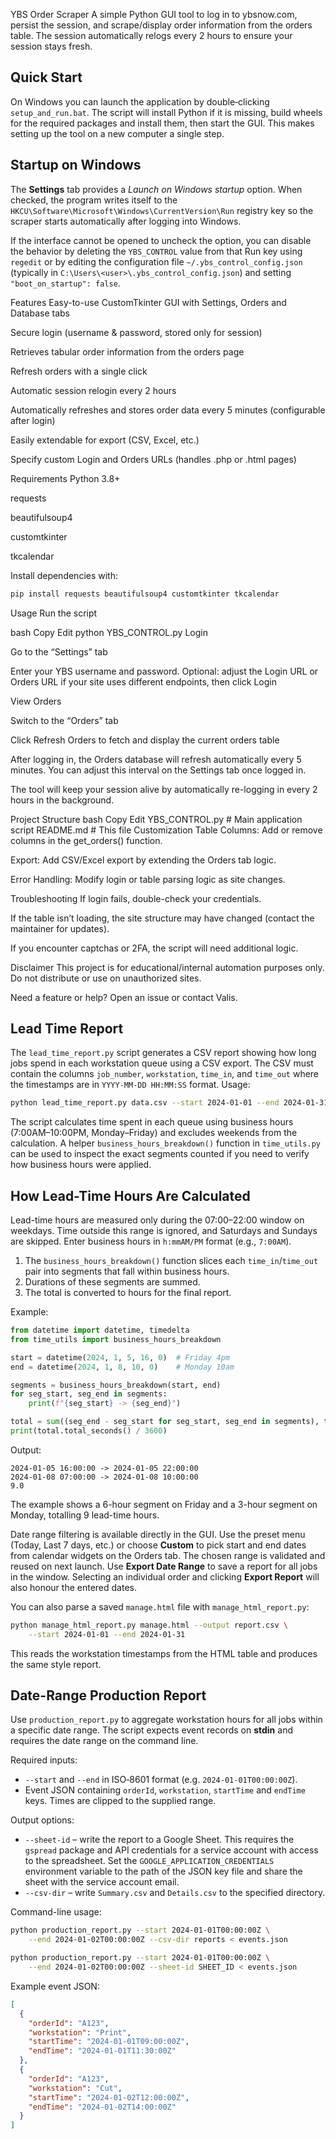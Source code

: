 YBS Order Scraper
A simple Python GUI tool to log in to ybsnow.com, persist the session, and scrape/display order information from the orders table. The session automatically relogs every 2 hours to ensure your session stays fresh.

Quick Start
-----------
On Windows you can launch the application by double‑clicking
``setup_and_run.bat``.  The script will install Python if it is missing,
build wheels for the required packages and install them, then start the
GUI.  This makes setting up the tool on a new computer a single step.

Startup on Windows
------------------
The **Settings** tab provides a *Launch on Windows startup* option. When
checked, the program writes itself to the
`HKCU\Software\Microsoft\Windows\CurrentVersion\Run` registry key so the
scraper starts automatically after logging into Windows.

If the interface cannot be opened to uncheck the option, you can disable
the behavior by deleting the `YBS_CONTROL` value from that Run key using
`regedit` or by editing the configuration file
`~/.ybs_control_config.json` (typically in
`C:\Users\<user>\.ybs_control_config.json`) and setting
`"boot_on_startup": false`.

Features
Easy-to-use CustomTkinter GUI with Settings, Orders and Database tabs

Secure login (username & password, stored only for session)

Retrieves tabular order information from the orders page

Refresh orders with a single click

Automatic session relogin every 2 hours

Automatically refreshes and stores order data every 5 minutes (configurable after login)

Easily extendable for export (CSV, Excel, etc.)

Specify custom Login and Orders URLs (handles .php or .html pages)

Requirements
Python 3.8+

requests

beautifulsoup4

customtkinter

tkcalendar

Install dependencies with:

```bash
pip install requests beautifulsoup4 customtkinter tkcalendar
```
Usage
Run the script

bash
Copy
Edit
python YBS_CONTROL.py
Login

Go to the “Settings” tab

Enter your YBS username and password.
Optional: adjust the Login URL or Orders URL if your site uses different
endpoints, then click Login

View Orders

Switch to the “Orders” tab

Click Refresh Orders to fetch and display the current orders table

After logging in, the Orders database will refresh automatically every 5 minutes.  You can adjust this interval on the Settings tab once logged in.

The tool will keep your session alive by automatically re-logging in every 2 hours in the background.

Project Structure
bash
Copy
Edit
YBS_CONTROL.py           # Main application script
README.md                # This file
Customization
Table Columns: Add or remove columns in the get_orders() function.

Export: Add CSV/Excel export by extending the Orders tab logic.

Error Handling: Modify login or table parsing logic as site changes.

Troubleshooting
If login fails, double-check your credentials.

If the table isn’t loading, the site structure may have changed (contact the maintainer for updates).

If you encounter captchas or 2FA, the script will need additional logic.

Disclaimer
This project is for educational/internal automation purposes only. Do not distribute or use on unauthorized sites.

Need a feature or help?
Open an issue or contact Valis.

Lead Time Report
----------------
The `lead_time_report.py` script generates a CSV report showing how long jobs spend in each workstation queue using a CSV export. The CSV must contain the columns `job_number`, `workstation`, `time_in`, and `time_out` where the timestamps are in `YYYY-MM-DD HH:MM:SS` format. Usage:

```bash
python lead_time_report.py data.csv --start 2024-01-01 --end 2024-01-31 --output report.csv
```

The script calculates time spent in each queue using business hours
(7:00AM–10:00PM, Monday–Friday) and excludes weekends from the
calculation. A helper `business_hours_breakdown()` function in
`time_utils.py` can be used to inspect the exact segments counted if you
need to verify how business hours were applied.

How Lead-Time Hours Are Calculated
---------------------------------

Lead-time hours are measured only during the 07:00–22:00 window on weekdays.
Time outside this range is ignored, and Saturdays and Sundays are skipped.
Enter business hours in `h:mmAM/PM` format (e.g., `7:00AM`).

1. The `business_hours_breakdown()` function slices each `time_in`/`time_out`
   pair into segments that fall within business hours.
2. Durations of these segments are summed.
3. The total is converted to hours for the final report.

Example:

```python
from datetime import datetime, timedelta
from time_utils import business_hours_breakdown

start = datetime(2024, 1, 5, 16, 0)  # Friday 4pm
end = datetime(2024, 1, 8, 10, 0)    # Monday 10am

segments = business_hours_breakdown(start, end)
for seg_start, seg_end in segments:
    print(f"{seg_start} -> {seg_end}")

total = sum((seg_end - seg_start for seg_start, seg_end in segments), timedelta())
print(total.total_seconds() / 3600)
```

Output:

```
2024-01-05 16:00:00 -> 2024-01-05 22:00:00
2024-01-08 07:00:00 -> 2024-01-08 10:00:00
9.0
```

The example shows a 6-hour segment on Friday and a 3-hour segment on
Monday, totalling 9 lead-time hours.

Date range filtering is available directly in the GUI. Use the preset menu (Today,
Last 7 days, etc.) or choose **Custom** to pick start and end dates from
calendar widgets on the Orders tab. The chosen range is validated and reused on
next launch. Use **Export Date Range** to save a report for all jobs in the
window. Selecting an individual order and clicking **Export Report** will also
honour the entered dates.

You can also parse a saved `manage.html` file with `manage_html_report.py`:

```bash
python manage_html_report.py manage.html --output report.csv \
    --start 2024-01-01 --end 2024-01-31
```

This reads the workstation timestamps from the HTML table and produces the same style report.

Date-Range Production Report
----------------------------

Use `production_report.py` to aggregate workstation hours for all jobs within a
specific date range.  The script expects event records on **stdin** and requires
the date range on the command line.

Required inputs:

* `--start` and `--end` in ISO‑8601 format (e.g. `2024-01-01T00:00:00Z`).
* Event JSON containing `orderId`, `workstation`, `startTime` and `endTime`
  keys. Times are clipped to the supplied range.

Output options:

* `--sheet-id` – write the report to a Google Sheet. This requires the
  `gspread` package and API credentials for a service account with access to the
  spreadsheet. Set the `GOOGLE_APPLICATION_CREDENTIALS` environment variable to
  the path of the JSON key file and share the sheet with the service account
  email.
* `--csv-dir` – write `Summary.csv` and `Details.csv` to the specified
  directory.

Command-line usage:

```bash
python production_report.py --start 2024-01-01T00:00:00Z \
    --end 2024-01-02T00:00:00Z --csv-dir reports < events.json

python production_report.py --start 2024-01-01T00:00:00Z \
    --end 2024-01-02T00:00:00Z --sheet-id SHEET_ID < events.json
```

Example event JSON:

```json
[
  {
    "orderId": "A123",
    "workstation": "Print",
    "startTime": "2024-01-01T09:00:00Z",
    "endTime": "2024-01-01T11:30:00Z"
  },
  {
    "orderId": "A123",
    "workstation": "Cut",
    "startTime": "2024-01-02T12:00:00Z",
    "endTime": "2024-01-02T14:00:00Z"
  }
]
```


